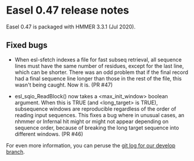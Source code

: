 # Easel 0.47 release notes

Easel 0.47 is packaged with HMMER 3.3.1 (Jul 2020).

## Fixed bugs

* When esl-sfetch indexes a file for fast subseq retrieval, all
  sequence lines must have the same number of residues, except for the
  last line, which can be shorter. There was an odd problem that if
  the final record had a final sequence line longer than those in the
  rest of the file, this wasn't being caught. Now it is. (PR #47)

* esl_sqio_ReadBlock() now takes a <max_init_window> boolean argument.
  When this is TRUE (and <long_target> is TRUE), subsequence windows
  are reproducible regardless of the order of reading input sequences.
  This fixes a bug where in unusual cases, an nhmmer or Infernal hit
  might or might not appear depending on sequence order, because of
  breaking the long target sequence into different windows. (PR #46)


For even more information, you can peruse the
[git log for our develop branch](https://github.com/EddyRivasLab/easel/commits/develop).

  
